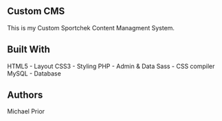 ## Custom CMS
This is my Custom Sportchek Content Managment System.

## Built With
HTML5 - Layout
CSS3 - Styling
PHP - Admin & Data
Sass - CSS compiler
MySQL - Database

## Authors
Michael Prior
